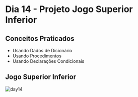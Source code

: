 # Dia 14 - Projeto Jogo Superior Inferior
## Conceitos Praticados
- Usando Dados de Dicionário
- Usando Procedimentos
- Usando Declarações Condicionais
## Jogo Superior Inferior
![day14](https://user-images.githubusercontent.com/98851253/154571535-6d8ab0e4-7960-4d9d-942d-18284ca5e6e1.gif)
